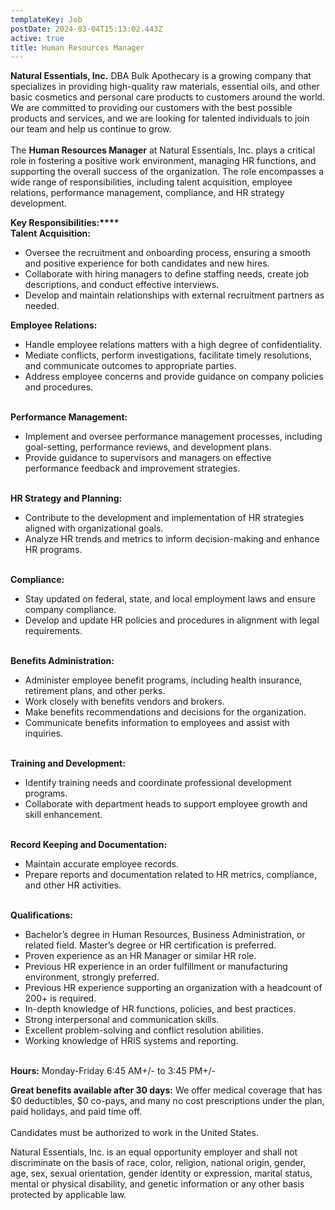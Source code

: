 ```yaml
---
templateKey: Job
postDate: 2024-03-04T15:13:02.443Z
active: true
title: Human Resources Manager
---
```

<!--StartFragment-->

**Natural Essentials, Inc.** DBA Bulk Apothecary is a growing company that specializes in providing high-quality raw materials, essential oils, and other basic cosmetics and personal care products to customers around the world. We are committed to providing our customers with the best possible products and services, and we are looking for talented individuals to join our team and help us continue to grow.\
\
The **Human Resources Manager** at Natural Essentials, Inc. plays a critical role in fostering a positive work environment, managing HR functions, and supporting the overall success of the organization. The role encompasses a wide range of responsibilities, including talent acquisition, employee relations, performance management, compliance, and HR strategy development.

**Key Responsibilities:****\
Talent Acquisition:**

* Oversee the recruitment and onboarding process, ensuring a smooth and positive experience for both candidates and new hires.
* Collaborate with hiring managers to define staffing needs, create job descriptions, and conduct effective interviews.
* Develop and maintain relationships with external recruitment partners as needed.



**Employee Relations:**

* Handle employee relations matters with a high degree of confidentiality.
* Mediate conflicts, perform investigations, facilitate timely resolutions, and communicate outcomes to appropriate parties.
* Address employee concerns and provide guidance on company policies and procedures.

\
**Performance Management:**

* Implement and oversee performance management processes, including goal-setting, performance reviews, and development plans.
* Provide guidance to supervisors and managers on effective performance feedback and improvement strategies.

\
**HR Strategy and Planning:**

* Contribute to the development and implementation of HR strategies aligned with organizational goals.
* Analyze HR trends and metrics to inform decision-making and enhance HR programs.

\
**Compliance:**

* Stay updated on federal, state, and local employment laws and ensure company compliance.
* Develop and update HR policies and procedures in alignment with legal requirements.

\
**Benefits Administration:**

* Administer employee benefit programs, including health insurance, retirement plans, and other perks.
* Work closely with benefits vendors and brokers.
* Make benefits recommendations and decisions for the organization.
* Communicate benefits information to employees and assist with inquiries.

\
**Training and Development:**

* Identify training needs and coordinate professional development programs.
* Collaborate with department heads to support employee growth and skill enhancement.

\
**Record Keeping and Documentation:**

* Maintain accurate employee records.
* Prepare reports and documentation related to HR metrics, compliance, and other HR activities.

\
**Qualifications:**

* Bachelor’s degree in Human Resources, Business Administration, or related field. Master’s degree or HR certification is preferred.
* Proven experience as an HR Manager or similar HR role.
* Previous HR experience in an order fulfillment or manufacturing environment, strongly preferred.
* Previous HR experience supporting an organization with a headcount of 200+ is required.
* In-depth knowledge of HR functions, policies, and best practices.
* Strong interpersonal and communication skills.
* Excellent problem-solving and conflict resolution abilities.
* Working knowledge of HRIS systems and reporting. 

\
**Hours:** Monday-Friday 6:45 AM+/- to 3:45 PM+/-

**Great benefits available after 30 days:** We offer medical coverage that has $0 deductibles, $0 co-pays, and many no cost prescriptions under the plan, paid holidays, and paid time off.\
\
Candidates must be authorized to work in the United States. 

Natural Essentials, Inc. is an equal opportunity employer and shall not discriminate on the basis of race, color, religion, national origin, gender, age, sex, sexual orientation, gender identity or expression, marital status, mental or physical disability, and genetic information or any other basis protected by applicable law.

<!--EndFragment-->